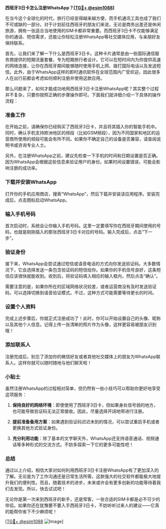 **西班牙3日卡怎么注册WhatsApp？[[TG💪+ @esim1088](https://t.me/s/esim1088)]**

在当今这个全球化的时代，旅行已经变得越来越方便，而手机通讯工具也成了我们不可或缺的一部分。对于计划前往西班牙的朋友们来说，无论是商务出差还是休闲旅游，拥有一张适合当地使用的SIM卡都非常重要。而西班牙3日卡不仅能够满足你的通话、短信需求，还能让你轻松注册WhatsApp等社交媒体应用，与亲朋好友保持联系。

首先，让我们来了解一下什么是西班牙3日卡。这种卡片通常是由一些国际通信服务商提供的短期流量套餐，专为短期旅行者设计。它可以在短时间内为你提供高速的网络连接，让你在西班牙期间能够随时使用手机上网、拨打国际电话以及发送短信。此外，由于WhatsApp这样的即时通讯软件在全球范围内广受欢迎，因此很多人在出行前都会考虑如何顺利注册并使用这款应用。

那么问题来了，如何才能成功地用西班牙3日卡注册WhatsApp呢？其实整个过程并不复杂，只要你按照正确的步骤操作即可。下面我们就详细介绍一下具体的操作流程：

### 准备工作

在开始之前，请确保你已经购买了西班牙3日卡，并且将其插入你的智能手机中。同时，确认手机支持欧洲地区的频段（比如GSM频段），因为不同国家和地区的运营商所使用的频段可能会有所不同。如果你不确定自己的设备是否兼容，请查阅说明书或咨询专业人士。

另外，在注册WhatsApp之前，建议先检查一下手机的时间和日期设置是否正确。因为WhatsApp会根据这些信息来验证用户的身份。如果时间设置错误，可能会影响注册的成功率。

### 下载并安装WhatsApp

打开你的手机应用商店，搜索“WhatsApp”，然后下载并安装该应用程序。安装完成后，点击图标启动WhatsApp。

### 输入手机号码

首次启动时，系统会让你输入手机号码。这里一定要填写你在西班牙期间使用的号码，也就是刚刚插入的那张西班牙3日卡对应的号码。输入完成后，点击“下一步”。

### 验证身份

接下来，WhatsApp会尝试通过短信或语音电话的方式向你发送验证码。大多数情况下，它会选择发送一条包含验证码的短信给你。如果你的手机信号良好，这条短信应该很快就能收到。收到后，将验证码填入相应的输入框内，然后点击“确认”。

需要注意的是，如果你所在的区域网络状况较差，或者运营商没有及时发送验证码，可以选择切换到语音验证模式。不过，这种方式可能需要等待更长的时间。

### 设置个人资料

完成上述步骤后，你就正式注册成功了！此时，你可以开始设置自己的头像、昵称以及其他个人信息。记得上传一张清晰的照片作为头像，这样更容易被朋友识别哦！

### 添加联系人

注册完成后，别忘了添加你的微信好友或者其他社交媒体上的朋友为WhatsApp联系人。这样你就可以随时随地与他们聊天啦！

### 小贴士

虽然注册WhatsApp的过程相对简单，但仍然有一些小技巧可以帮助你更好地享受这项服务：

1. **保持良好的网络环境**：即使使用了西班牙3日卡，但如果身处信号弱的地方，也可能导致验证码无法正常接收。因此，尽量选择开阔地带进行注册。
   
2. **提前准备备用方案**：如果遇到验证码迟迟未到的情况，可以尝试重启手机或者更换其他方式验证身份。
   
3. **充分利用功能**：除了基本的文字聊天外，WhatsApp还支持语音通话、视频通话等多种形式的交流方式。不妨多探索一下它的更多可能性吧！

### 总结

通过以上介绍，相信大家对如何利用西班牙3日卡注册WhatsApp有了更加深入的了解。无论是为了工作沟通还是日常生活所需，这款强大的社交软件都能极大地提升我们的便利性。而且，随着技术的进步，未来或许会有更多创新的功能等待着我们去发现。所以，快去试试吧！

无论你是第一次来到西班牙的新手，还是常客，一张合适的SIM卡都是必不可少的伴侣。如果你还在犹豫要不要入手西班牙3日卡，不妨听听过来人的建议——它真的能帮你省下不少麻烦呢！

[[TG💪+ @esim1088](https://t.me/s/esim1088) ![Image](https://i.postimg.cc/4NQfJmqS/Snipaste-2025-05-13-00-14-12.png)]
